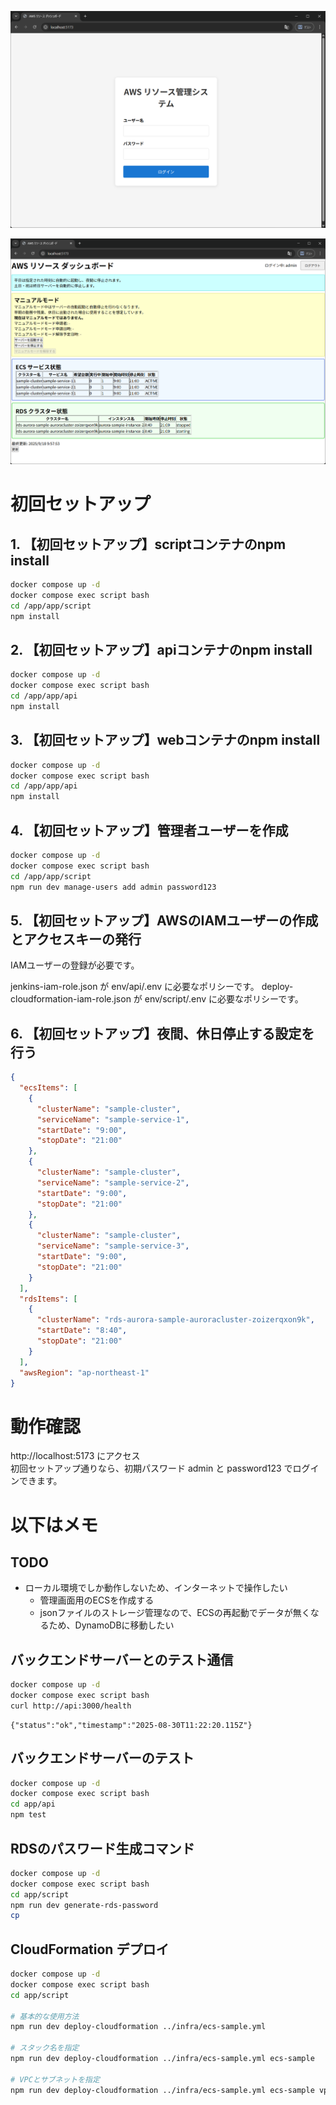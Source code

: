 
![alt-text](resources/login-page.png)

![alt-text](resources/dashboard.png)

# 初回セットアップ

## 1. 【初回セットアップ】scriptコンテナのnpm install

```sh
docker compose up -d
docker compose exec script bash
cd /app/app/script
npm install
```

## 2. 【初回セットアップ】apiコンテナのnpm install

```sh
docker compose up -d
docker compose exec script bash
cd /app/app/api
npm install
```

## 3. 【初回セットアップ】webコンテナのnpm install

```sh
docker compose up -d
docker compose exec script bash
cd /app/app/api
npm install
```

## 4. 【初回セットアップ】管理者ユーザーを作成

```sh
docker compose up -d
docker compose exec script bash
cd /app/app/script
npm run dev manage-users add admin password123
```

## 5. 【初回セットアップ】AWSのIAMユーザーの作成とアクセスキーの発行

IAMユーザーの登録が必要です。

jenkins-iam-role.json が env/api/.env に必要なポリシーです。
deploy-cloudformation-iam-role.json が env/script/.env に必要なポリシーです。

## 6. 【初回セットアップ】夜間、休日停止する設定を行う

```json
{
  "ecsItems": [
    {
      "clusterName": "sample-cluster",
      "serviceName": "sample-service-1",
      "startDate": "9:00",
      "stopDate": "21:00"
    },
    {
      "clusterName": "sample-cluster",
      "serviceName": "sample-service-2",
      "startDate": "9:00",
      "stopDate": "21:00"
    },
    {
      "clusterName": "sample-cluster",
      "serviceName": "sample-service-3",
      "startDate": "9:00",
      "stopDate": "21:00"
    }
  ],
  "rdsItems": [
    {
      "clusterName": "rds-aurora-sample-auroracluster-zoizerqxon9k",
      "startDate": "8:40",
      "stopDate": "21:00"
    }
  ],
  "awsRegion": "ap-northeast-1"
}
```

# 動作確認

http://localhost:5173 にアクセス  
初回セットアップ通りなら、初期パスワード admin と password123 でログインできます。

# **以下はメモ**

## TODO

- ローカル環境でしか動作しないため、インターネットで操作したい
    - 管理画面用のECSを作成する
    - jsonファイルのストレージ管理なので、ECSの再起動でデータが無くなるため、DynamoDBに移動したい

## バックエンドサーバーとのテスト通信

```sh
docker compose up -d
docker compose exec script bash
curl http://api:3000/health
```

```
{"status":"ok","timestamp":"2025-08-30T11:22:20.115Z"}
```

## バックエンドサーバーのテスト

```sh
docker compose up -d 
docker compose exec script bash
cd app/api
npm test
```

## RDSのパスワード生成コマンド

```sh
docker compose up -d 
docker compose exec script bash
cd app/script
npm run dev generate-rds-password
cp 
```

## CloudFormation デプロイ

```bash
docker compose up -d 
docker compose exec script bash
cd app/script

# 基本的な使用方法
npm run dev deploy-cloudformation ../infra/ecs-sample.yml

# スタック名を指定
npm run dev deploy-cloudformation ../infra/ecs-sample.yml ecs-sample

# VPCとサブネットを指定
npm run dev deploy-cloudformation ../infra/ecs-sample.yml ecs-sample vpc-0123456789abcdef0 subnet-1 public-subnet-2 public-subnet-3
```
